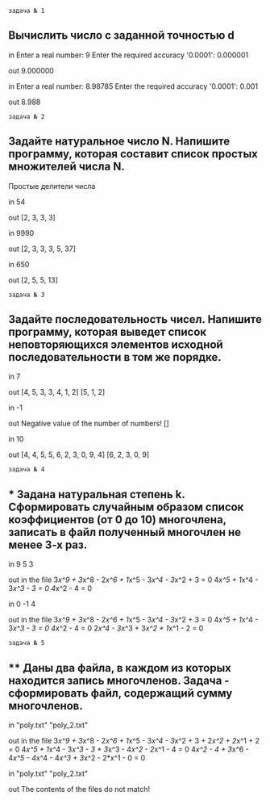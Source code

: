 ```задача № 1```
## Вычислить число c заданной точностью d

in
Enter a real number: 9
Enter the required accuracy '0.0001': 0.000001

out
9.000000

in
Enter a real number: 8.98785
Enter the required accuracy '0.0001': 0.001

out
8.988

```задача № 2```

## Задайте натуральное число N. Напишите программу, которая составит список простых множителей числа N.

Простые делители числа

in
54

out
[2, 3, 3, 3]

in
9990

out
[2, 3, 3, 3, 5, 37]

in
650

out
[2, 5, 5, 13]

```задача № 3```
## Задайте последовательность чисел. Напишите программу, которая выведет список неповторяющихся элементов исходной последовательности в том же порядке.

in
7

out
[4, 5, 3, 3, 4, 1, 2]
[5, 1, 2]

in
-1

out
Negative value of the number of numbers!
[]

in
10

out
[4, 4, 5, 5, 6, 2, 3, 0, 9, 4]
[6, 2, 3, 0, 9]

```задача № 4```
## * Задана натуральная степень k. Сформировать случайным образом список коэффициентов (от 0 до 10) многочлена, записать в файл полученный многочлен не менее 3-х раз.

in
9
5
3

out in the file
3*x^9 + 3*x^8 - 2*x^6 + 1*x^5 - 3*x^4 - 3*x^2 + 3 = 0
4*x^5 + 1*x^4 - 3*x^3 - 3 = 0
4*x^2 - 4 = 0

in
0
-1
4

out in the file
3*x^9 + 3*x^8 - 2*x^6 + 1*x^5 - 3*x^4 - 3*x^2 + 3 = 0
4*x^5 + 1*x^4 - 3*x^3 - 3 = 0
4*x^2 - 4 = 0
2*x^4 - 3*x^3 + 3*x^2 + 1*x^1 - 2 = 0

```задача № 5```
## ** Даны два файла, в каждом из которых находится запись многочленов. Задача - сформировать файл, содержащий сумму многочленов.
in
"poly.txt"
"poly_2.txt"

out in the file
3*x^9 + 3*x^8 - 2*x^6 + 1*x^5 - 3*x^4 - 3*x^2 + 3 + 2*x^2 + 2*x^1 + 2 = 0
4*x^5 + 1*x^4 - 3*x^3 - 3 + 3*x^3 - 4*x^2 - 2*x^1 - 4 = 0
4*x^2 - 4 + 3*x^6 - 4*x^5 - 4*x^4 - 4*x^3 + 3*x^2 - 2*x^1 - 0 = 0

in
"poly.txt"
"poly_2.txt"

out
The contents of the files do not match!
